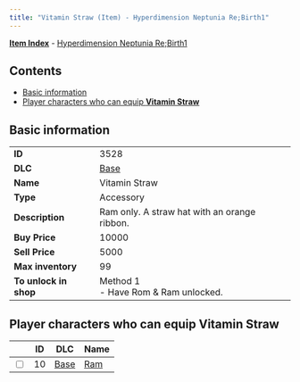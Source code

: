 ```yaml
---
title: "Vitamin Straw (Item) - Hyperdimension Neptunia Re;Birth1"
---
```


[**Item Index**](/neptunia/rb1/item/index.html) - [Hyperdimension Neptunia Re;Birth1](/neptunia/rb1)

## Contents

- [Basic information](#basic-information)
- [Player characters who can equip **Vitamin Straw**](#player-characters-who-can-equip-vitamin-straw)

## Basic information

|   |   |
| -- | -- |
| **ID** | 3528 |
| **DLC** | [Base](/neptunia/rb1/dlc/1-base.html) |
| **Name** | Vitamin Straw |
| **Type** | Accessory |
| **Description** | Ram only. A straw hat with an orange ribbon. |
| **Buy Price** | 10000 |
| **Sell Price** | 5000 |
| **Max inventory** | 99 |
| **To unlock in shop** | Method 1<br />- Have Rom & Ram unlocked. |

## Player characters who can equip **Vitamin Straw**

|    | ID | DLC | Name |
| -- | -- | --- | ---- |
| <input type="checkbox" id="rb1-player-1-10" class="trackbox" /> | 10 | [Base](/neptunia/rb1/dlc/1-base.html) | [Ram](/neptunia/rb1/player/1-10-ram.html) |